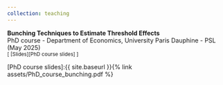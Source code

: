 ```yaml
---
collection: teaching
---
```


**Bunching Techniques to Estimate Threshold Effects** <br/>
PhD course - Department of Economics, University Paris Dauphine - PSL (May 2025) <br/>
<small>[ [Slides][PhD course slides] ]</small>  <br/>

[PhD course slides]:{{ site.baseurl }}{% link assets/PhD_course_bunching.pdf %} 
